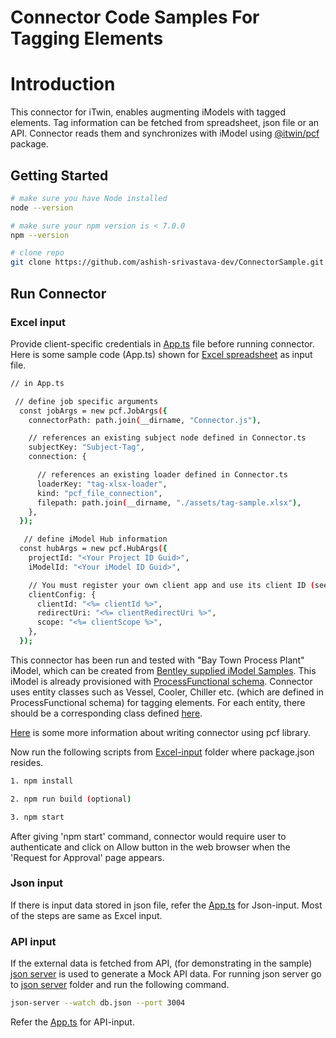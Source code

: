 # Connector Code Samples For Tagging Elements

# Introduction

This connector for iTwin, enables augmenting iModels with tagged elements. Tag information can be fetched from spreadsheet, json file or an API. Connector reads them and synchronizes with iModel using [@itwin/pcf](https://www.npmjs.com/package/@itwin/pcf) package.

## Getting Started

```sh
# make sure you have Node installed
node --version

# make sure your npm version is < 7.0.0
npm --version

# clone repo
git clone https://github.com/ashish-srivastava-dev/ConnectorSample.git
```

## Run Connector

### Excel input

Provide client-specific credentials in [App.ts](./Excel-input/Connector/src/App.ts) file before running connector.
Here is some sample code (App.ts) shown for [Excel spreadsheet](./Excel-input/Connector/src/assets/tag-sample.xlsx) as input file.

```sh
// in App.ts

 // define job specific arguments
  const jobArgs = new pcf.JobArgs({
    connectorPath: path.join(__dirname, "Connector.js"),

    // references an existing subject node defined in Connector.ts
    subjectKey: "Subject-Tag",
    connection: {

      // references an existing loader defined in Connector.ts
      loaderKey: "tag-xlsx-loader",
      kind: "pcf_file_connection",
      filepath: path.join(__dirname, "./assets/tag-sample.xlsx"),
    },
  });

   // define iModel Hub information
  const hubArgs = new pcf.HubArgs({
    projectId: "<Your Project ID Guid>",
    iModelId: "<Your iModel ID Guid>",

    // You must register your own client app and use its client ID (see https://developer.bentley.com)
    clientConfig: {
      clientId: "<%= clientId %>",
      redirectUri: "<%= clientRedirectUri %>",
      scope: "<%= clientScope %>",
    },
  });
```

This connector has been run and tested with "Bay Town Process Plant" iModel, which can be created from [Bentley supplied iModel Samples](https://developer.bentley.com/create-imodel/).
This iModel is already provisioned with [ProcessFunctional schema](https://github.com/iTwin/bis-schemas/blob/master/Domains/3-DisciplineOther/Plant/ProcessFunctional.ecschema.xml). Connector uses entity classes such as Vessel, Cooler, Chiller etc. (which are defined in ProcessFunctional schema) for tagging elements. For each entity, there should be a corresponding class defined [here](./Excel-input/Connector/src/dmos/Elements.ts).

[Here](https://github.com/iTwin/connector-samples) is some more information about writing connector using pcf library.

Now run the following scripts from [Excel-input](./Excel-input/Connector) folder where package.json resides.

```sh
1. npm install

2. npm run build (optional)

3. npm start

```

After giving 'npm start' command, connector would require user to authenticate and click on Allow button in the web browser when the 'Request for Approval' page appears.

### Json input

If there is input data stored in json file, refer the [App.ts](./Json-input/Connector/src/App.ts) for Json-input. Most of the steps are same as Excel input.

### API input

If the external data is fetched from API, (for demonstrating in the sample) [json server](https://www.npmjs.com/package/json-server) is used to generate a Mock API data. For running json server go to [json server](./Api-input/Connector/src/assets/json-server/) folder and run the following command.

```sh
json-server --watch db.json --port 3004
```

Refer the [App.ts](./Api-input/Connector/src/App.ts) for API-input.

